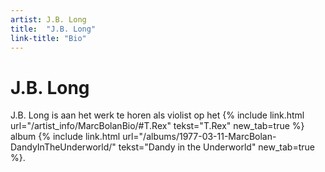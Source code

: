 ```yaml
---
artist: J.B. Long
title:  "J.B. Long"
link-title: "Bio"
---
```


# J.B. Long

J.B. Long is aan het werk te horen als violist op het {% include link.html url="/artist_info/MarcBolanBio/#T.Rex" tekst="T.Rex" new_tab=true %} album {% include link.html url="/albums/1977-03-11-MarcBolan-DandyInTheUnderworld/" tekst="Dandy in the Underworld" new_tab=true %}.
